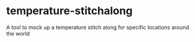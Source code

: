 # temperature-stitchalong
A tool to mock up a temperature stitch along for specific locations around the world
